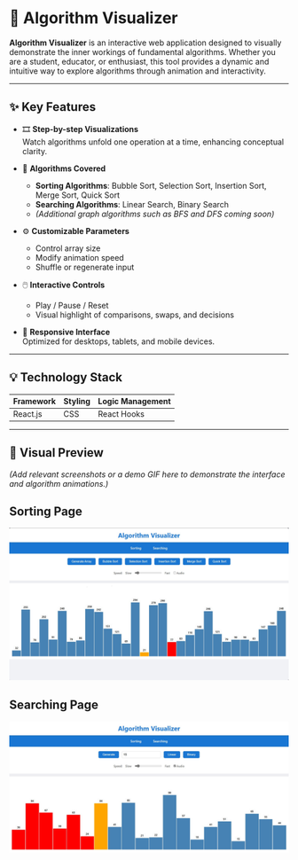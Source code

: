 # 🧠 Algorithm Visualizer

**Algorithm Visualizer** is an interactive web application designed to visually demonstrate the inner workings of fundamental algorithms. Whether you are a student, educator, or enthusiast, this tool provides a dynamic and intuitive way to explore algorithms through animation and interactivity.

---

## ✨ Key Features

- 🎞️ **Step-by-step Visualizations**  
  Watch algorithms unfold one operation at a time, enhancing conceptual clarity.

- 🔢 **Algorithms Covered**
  - **Sorting Algorithms**: Bubble Sort, Selection Sort, Insertion Sort, Merge Sort, Quick Sort
  - **Searching Algorithms**: Linear Search, Binary Search
  - *(Additional graph algorithms such as BFS and DFS coming soon)*

- ⚙️ **Customizable Parameters**
  - Control array size
  - Modify animation speed
  - Shuffle or regenerate input

- 🖱️ **Interactive Controls**
  - Play / Pause / Reset
  - Visual highlight of comparisons, swaps, and decisions

- 📱 **Responsive Interface**  
  Optimized for desktops, tablets, and mobile devices.

---

## 💡 Technology Stack

| Framework   | Styling | Logic Management |
|-------------|---------|------------------|
| React.js    | CSS     | React Hooks      |

---

## 📸 Visual Preview

*(Add relevant screenshots or a demo GIF here to demonstrate the interface and algorithm animations.)*


## Sorting Page
![Algorithm Visualizer Demo](src/assets/sortimage.jpg)

## Searching Page
![Algorithm Visualizer Demo](src/assets/searchimage.jpg)
